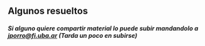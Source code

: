 ## Algunos resueltos
##### Si alguno quiere compartir material lo puede subir mandandolo a jporro@fi.uba.ar (Tarda un poco en subirse)
